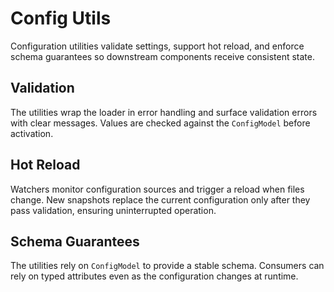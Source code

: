# Config Utils

Configuration utilities validate settings, support hot reload, and
enforce schema guarantees so downstream components receive consistent
state.

## Validation

The utilities wrap the loader in error handling and surface validation
errors with clear messages. Values are checked against the
`ConfigModel` before activation.

## Hot Reload

Watchers monitor configuration sources and trigger a reload when files
change. New snapshots replace the current configuration only after they
pass validation, ensuring uninterrupted operation.

## Schema Guarantees

The utilities rely on `ConfigModel` to provide a stable schema.
Consumers can rely on typed attributes even as the configuration
changes at runtime.
